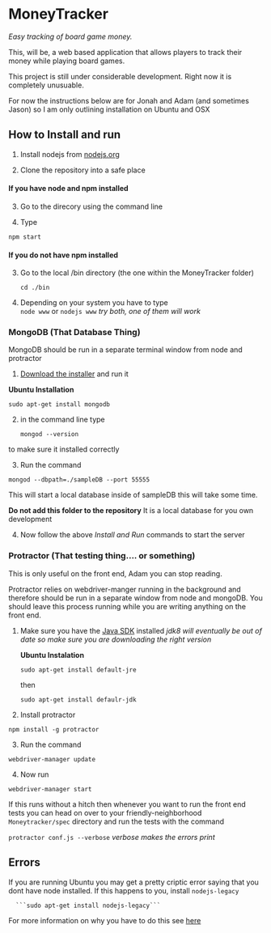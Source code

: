 # MoneyTracker
  *Easy tracking of board game money.*

This, will be, a web based application that allows players to track their money while playing board games.

This project is still under considerable development. Right now it is completely unusuable. 

For now the instructions below are for Jonah and Adam (and sometimes Jason) so I am only outlining installation on Ubuntu and OSX 

## How to Install and run

1. Install nodejs from [nodejs.org](http://nodejs.org/download/)
  
2. Clone the repository into a safe place

#### If you have node and npm installed

3. Go to the direcory using the command line

4. Type 

 ``` npm start ```

#### If you do not have npm installed

3. Go to the local /bin directory (the one within the MoneyTracker folder)
   
   ```cd ./bin```

4. Depending on your system you have to type   
   ```node www``` or ```nodejs www```
  *try both, one of them will work*

### MongoDB (That Database Thing)

MongoDB should be run in a separate terminal window from node and protractor

1. [Download the installer](http://www.mongodb.org/downloads?_ga=1.137970489.844461423.1423907808) and run it
  
  **Ubuntu Installation**
  
   ```sudo apt-get install mongodb```

2. in the command line type

   ```mongod --version```

  to make sure it installed correctly

3. Run the command

  ```mongod --dbpath=./sampleDB --port 55555```

  This will start a local database inside of sampleDB this will take some time.

  **Do not add this folder to the repository** It is a local database for you own development

4. Now follow the above *Install and Run* commands to start the server

### Protractor (That testing thing.... or something)

This is only useful on the front end, Adam you can stop reading.

Protractor relies on webdriver-manger running in the background and therefore should be run in a separate window from node and mongoDB. You should leave this process running while you are writing anything on the front end.

1. Make sure you have the [Java SDK](http://www.oracle.com/technetwork/java/javase/downloads/jdk8-downloads-2133151.html) installed
  *jdk8 will eventually be out of date so make sure you are downloading the right version*

   **Ubuntu Instalation**

     ```sudo apt-get install default-jre```

    then

     ```sudo apt-get install defaulr-jdk```

2. Install protractor

  ```npm install -g protractor```

3. Run the command 

  ```webdriver-manager update```

4. Now run

  ```webdriver-manager start```

If this runs without a hitch then whenever you want to run the front end tests you can head on over to your friendly-neighborhood ```Moneytracker/spec``` directory and run the tests with the command

  ``` protractor conf.js --verbose ``` *verbose makes the errors print*

## Errors

If you are running Ubuntu you may get a pretty criptic error saying that you dont have node installed. If this happens to you, install ```nodejs-legacy```

      ```sudo apt-get install nodejs-legacy```

For more information on why you have to do this see [here](http://stackoverflow.com/questions/21168141/can-not-install-packages-using-node-package-manager-in-ubuntu)
